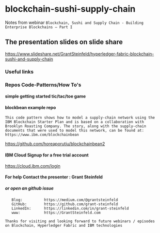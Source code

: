 # blockchain-sushi-supply-chain
Notes from webinar `Blockchain, Sushi and Supply Chain - Building Enterprise Blockchains – Part I`


## The presentation slides on slide share
https://www.slideshare.net/GrantSteinfeld/hyperledger-fabric-blockchain-sushi-and-supply-chain


### Useful links

### Repos Code-Patterns/How To's

#### simple getting started tic/tac/toe game

#### blockbean example repo
```
This code pattern shows how to model a supply-chain network using the IBM Blockchain Starter Plan and is based on a collaboration with Brooklyn Roasting Company. The story, along with the supply-chain documents that were used to model this network, can be found at: https://www.ibm.com/blockchainbean
```
https://github.com/horeaporutiu/blockchainbean2



#### IBM Cloud Signup for a free trial account
https://cloud.ibm.com/login


#### For help Contact the presenter : Grant Steinfeld

##### or open an github issue
```
   Blog:          https://medium.com/@grantsteinfeld      
   GitHub:        https://github.com/grant-steinfeld
   LinkedIn:      https://linkedin.com/in/grant-steinfeld
   www:           https://GrantSteinfeld.com
```

`Thanks for visiting and looking forward to future webinars / episodes on Blockchain, Hyperledger Fabric and IBM technologies`
